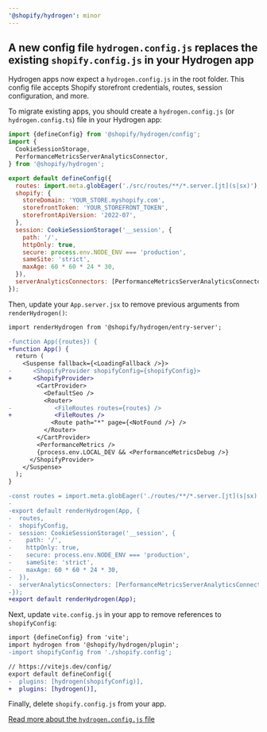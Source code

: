```yaml
---
'@shopify/hydrogen': minor
---
```


## A new config file `hydrogen.config.js` replaces the existing `shopify.config.js` in your Hydrogen app

Hydrogen apps now expect a `hydrogen.config.js` in the root folder. This config file accepts Shopify storefront credentials, routes, session configuration, and more.

To migrate existing apps, you should create a `hydrogen.config.js` (or `hydrogen.config.ts`) file in your Hydrogen app:

```js
import {defineConfig} from '@shopify/hydrogen/config';
import {
  CookieSessionStorage,
  PerformanceMetricsServerAnalyticsConnector,
} from '@shopify/hydrogen';

export default defineConfig({
  routes: import.meta.globEager('./src/routes/**/*.server.[jt](s|sx)'),
  shopify: {
    storeDomain: 'YOUR_STORE.myshopify.com',
    storefrontToken: 'YOUR_STOREFRONT_TOKEN',
    storefrontApiVersion: '2022-07',
  },
  session: CookieSessionStorage('__session', {
    path: '/',
    httpOnly: true,
    secure: process.env.NODE_ENV === 'production',
    sameSite: 'strict',
    maxAge: 60 * 60 * 24 * 30,
  }),
  serverAnalyticsConnectors: [PerformanceMetricsServerAnalyticsConnector],
});
```

Then, update your `App.server.jsx` to remove previous arguments from `renderHydrogen()`:

```diff
import renderHydrogen from '@shopify/hydrogen/entry-server';

-function App({routes}) {
+function App() {
  return (
    <Suspense fallback={<LoadingFallback />}>
-      <ShopifyProvider shopifyConfig={shopifyConfig}>
+      <ShopifyProvider>
        <CartProvider>
          <DefaultSeo />
          <Router>
-            <FileRoutes routes={routes} />
+            <FileRoutes />
            <Route path="*" page={<NotFound />} />
          </Router>
        </CartProvider>
        <PerformanceMetrics />
        {process.env.LOCAL_DEV && <PerformanceMetricsDebug />}
      </ShopifyProvider>
    </Suspense>
  );
}

-const routes = import.meta.globEager('./routes/**/*.server.[jt](s|sx)');
-
-export default renderHydrogen(App, {
-  routes,
-  shopifyConfig,
-  session: CookieSessionStorage('__session', {
-    path: '/',
-    httpOnly: true,
-    secure: process.env.NODE_ENV === 'production',
-    sameSite: 'strict',
-    maxAge: 60 * 60 * 24 * 30,
-  }),
-  serverAnalyticsConnectors: [PerformanceMetricsServerAnalyticsConnector],
-});
+export default renderHydrogen(App);
```

Next, update `vite.config.js` in your app to remove references to `shopifyConfig`:

```diff
import {defineConfig} from 'vite';
import hydrogen from '@shopify/hydrogen/plugin';
-import shopifyConfig from './shopify.config';

// https://vitejs.dev/config/
export default defineConfig({
-  plugins: [hydrogen(shopifyConfig)],
+  plugins: [hydrogen()],
```

Finally, delete `shopify.config.js` from your app.

[Read more about the `hydrogen.config.js` file](https://shopify.dev/custom-storefronts/hydrogen/framework/hydrogen-config)
